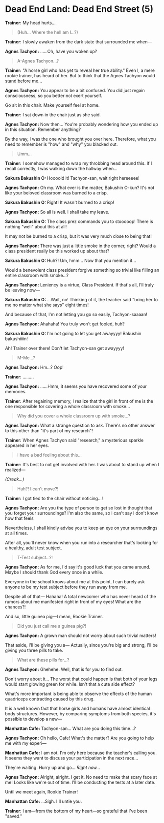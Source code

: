 # Dead End Land: Dead End Street (5)

**Trainer:** My head hurts...

> (Huh... Where the hell am I...?)

**Trainer:** I slowly awaken from the dark state that surrounded me when—

**Agnes Tachyon:** ......Oh, have you woken up?

> A-Agnes Tachyon...?

**Trainer:** "A horse girl who has yet to reveal her true ability." Even I, a mere rookie trainer, has heard of her. But to think that the Agnes Tachyon would stand before me...

**Agnes Tachyon:** You appear to be a bit confused. You did just regain consciousness, so you better not exert yourself.

Go sit in this chair. Make yourself feel at home.

**Trainer:** I sat down in the chair just as she said.

**Agnes Tachyon:** Now then... You're probably wondering how you ended up in this situation. Remember anything?

By the way, I was the one who brought you over here. Therefore, what you need to remember is "how" and "why" you blacked out.

> Umm...

**Trainer:** I somehow managed to wrap my throbbing head around this. If I recall correctly, I was walking down the hallway when...

**Sakura Bakushin O:** Hoooold it! Tachyon-san, wait right hereeeee!

**Agnes Tachyon:** Oh my. What ever is the matter, Bakushin O-kun? It's not like your beloved classroom was burned to a crisp.

**Sakura Bakushin O:** Right! It wasn't burned to a crisp!

**Agnes Tachyon:** So all is well. I shall take my leave.

**Sakura Bakushin O:** The class prez commands you to stooooop! There is nothing "well" about this at all!

It may not be burned to a crisp, but it was very much close to being that!

**Agnes Tachyon:** There was just a little smoke in the corner, right? Would a class president really be this worked up about that?

**Sakura Bakushin O:** Huh?! Um, hmm... Now that you mention it...

Would a benevolent class president forgive something so trivial like filling an entire classroom with smoke...?

**Agnes Tachyon:** Leniency is a virtue, Class President. If that's all, I'll truly be leaving now—

**Sakura Bakushin O:** ...Wait, no! Thinking of it, the teacher said "bring her to me no matter what she says" eight times!

And because of that, I'm not letting you go so easily, Tachyon-saaaan!

**Agnes Tachyon:** Ahahaha! You truly won't get fooled, huh?

**Sakura Bakushin O:** I'm not going to let you get awayyyy! Bakushin bakushiiiin!

Ah! Trainer over there! Don't let Tachyon-san get awayyyy!

> M-Me...?

**Agnes Tachyon:** Hm...? Oop!

**Trainer:** .........

**Agnes Tachyon:** ......Hmm, it seems you have recovered some of your memories.

**Trainer:** After regaining memory, I realize that the girl in front of me is the one responsible for covering a whole classroom with smoke...

> Why did you cover a whole classroom up with smoke...?

**Agnes Tachyon:** What a strange question to ask. There's no other answer to this other than "it's part of my research"!

**Trainer:** When Agnes Tachyon said "research," a mysterious sparkle appeared in her eyes.

> I have a bad feeling about this...

**Trainer:** It's best to not get involved with her. I was about to stand up when I realized—

*(Creak...)*

> Huh?! I can't move?!

**Trainer:** I got tied to the chair without noticing...!

**Agnes Tachyon:** Are you the type of person to get so lost in thought that you forget your surroundings? I'm also the same, so I can't say I don't know how that feels

Nevertheless, I shall kindly advise you to keep an eye on your surroundings at all times.

After all, you'll never know when you run into a researcher that's looking for a healthy, adult test subject.

> T-Test subject...?!

**Agnes Tachyon:** As for me, I'd say it's good luck that you came around. Maybe I should thank God every once in a while.

Everyone in the school knows about me at this point. I can barely ask anyone to be my test subject before they run away from me.

Despite all of that— Hahaha! A total newcomer who has never heard of the rumors about me manifested right in front of my eyes! What are the chances?!

And so, little guinea pig—I mean, Rookie Trainer.

> Did you just call me a guinea pig?!

**Agnes Tachyon:** A grown man should not worry about such trivial matters!

That aside, I'll be giving you a— Actually, since you're big and strong, I'll be giving you three pills to take.

> What are these pills for...?

**Agnes Tachyon:** Ghehehe. Well, that is for *you* to find out.

Don't worry about it... The worst that could happen is that both of your legs would start glowing green for while. Isn't that a cute side effect?

What's more important is being able to observe the effects of the human quadriceps contracting caused by this drug.

It is a well known fact that horse girls and humans have almost identical body structures. However, by comparing symptoms from both species, it's possible to develop a new—

**Manhattan Cafe:** Tachyon-san... What are you doing this time...?

**Agnes Tachyon:** Oh hello, Cafe! What's the matter? Are you going to help me with my experi—

**Manhattan Cafe:** I am not. I'm only here because the teacher's calling you. It seems they want to discuss your participation in the next race...

They're waiting. Hurry up and go... *Right now...*

**Agnes Tachyon:** Alright, alright. I get it. No need to make that scary face at me! Looks like we're out of time. I'll be conducting the tests at a later date.

Until we meet again, Rookie Trainer!

**Manhattan Cafe:** ...Sigh. I'll untie you.

**Trainer:** I am—from the bottom of my heart—so grateful that I've been "saved."
